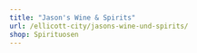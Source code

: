 ```yaml
---
title: "Jason's Wine & Spirits"
url: /ellicott-city/jasons-wine-und-spirits/
shop: Spirituosen
---
```

